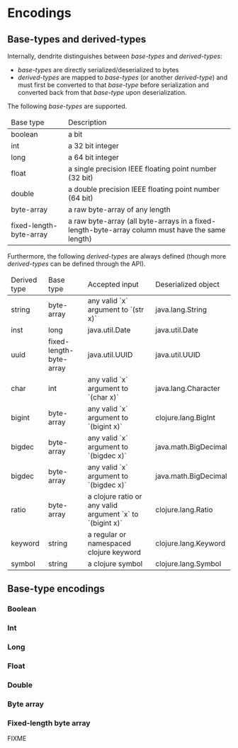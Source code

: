 # Encodings

## Base-types and derived-types

Internally, dendrite distinguishes between _base-types_ and _derived-types_:

- _base-types_ are directly serialized/deserialized to bytes
- _derived-types_ are mapped to _base-types_ (or another _derived-type_) and must first be converted to that
  _base-type_ before serialization and converted back from that _base-type_ upon deserialization.

The following _base-types_ are supported.

<table>
  <thead>
    <tr>
      <td>Base type</td>
      <td>Description</td>
    </tr>
  </thead>
  <tbody>
    <tr>
      <td>boolean</td>
      <td>a bit</td>
    </tr>
    <tr>
      <td>int</td>
      <td>a 32 bit integer</td>
    </tr>
    <tr>
      <td>long</td>
      <td>a 64 bit integer</td>
    </tr>
    <tr>
      <td>float</td>
      <td>a single precision IEEE floating point number (32 bit)</td>
    </tr>
    <tr>
      <td>double</td>
      <td>a double precision IEEE floating point number (64 bit)</td>
    </tr>
    <tr>
      <td>byte-array</td>
      <td>a raw byte-array of any length</td>
    </tr>
    <tr>
      <td>fixed-length-byte-array</td>
      <td>a raw byte-array (all byte-arrays in a fixed-length-byte-array column must have the same length)</td>
    </tr>
  </tbody>
</table>

Furthermore, the following _derived-types_ are always defined (though more _derived-types_ can be defined
through the API).

<table>
  <thead>
    <tr>
      <td>Derived type</td>
      <td>Base type</td>
      <td>Accepted input</td>
      <td>Deserialized object</td>
    </tr>
  </thead>
  <tbody>
    <tr>
      <td>string</td>
      <td>byte-array</td>
      <td>any valid `x` argument to `(str x)`</td>
      <td>java.lang.String</td>
    </tr>
    <tr>
      <td>inst</td>
      <td>long</td>
      <td>java.util.Date</td>
      <td>java.util.Date</td>
    </tr>
    <tr>
      <td>uuid</td>
      <td>fixed-length-byte-array</td>
      <td>java.util.UUID</td>
      <td>java.util.UUID</td>
    </tr>
    <tr>
      <td>char</td>
      <td>int</td>
      <td>any valid `x` argument to `(char x)`</td>
      <td>java.lang.Character</td>
    </tr>
    <tr>
      <td>bigint</td>
      <td>byte-array</td>
      <td>any valid `x` argument to `(bigint x)`</td>
      <td>clojure.lang.BigInt</td>
    </tr>
    <tr>
      <td>bigdec</td>
      <td>byte-array</td>
      <td>any valid `x` argument to `(bigdec x)`</td>
      <td>java.math.BigDecimal</td>
    </tr>
    <tr>
      <td>bigdec</td>
      <td>byte-array</td>
      <td>any valid `x` argument to `(bigdec x)`</td>
      <td>java.math.BigDecimal</td>
    </tr>
    <tr>
      <td>ratio</td>
      <td>byte-array</td>
      <td>a clojure ratio or any valid argument `x` to `(bigint x)`</td>
      <td>clojure.lang.Ratio</td>
    </tr>
    <tr>
      <td>keyword</td>
      <td>string</td>
      <td>a regular or namespaced clojure keyword</td>
      <td>clojure.lang.Keyword</td>
    </tr>
    <tr>
      <td>symbol</td>
      <td>string</td>
      <td>a clojure symbol</td>
      <td>clojure.lang.Symbol</td>
    </tr>
  </tbody>
</table>


## Base-type encodings

### Boolean

### Int

### Long

### Float

### Double

### Byte array

### Fixed-length byte array

FIXME
